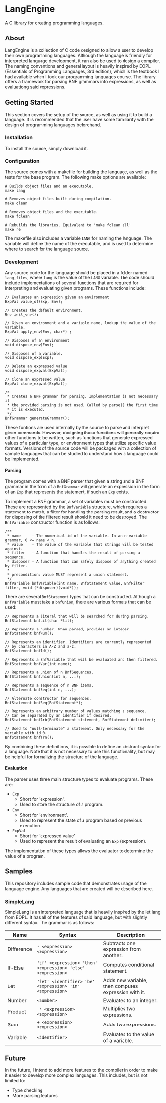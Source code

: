 # LangEngine

A C library for creating programming languages.

## About

LangEngine is a collection of C code designed to allow a user to develop their own programming languages. Although the language is friendly for interpreted language development, it can also be used to design a compiler. The naming conventions and general layout is heavily inspired by EOPL (Essentials of Programming Languages, 3rd edition), which is the textbook I had available when I took our programming languages course. The library offers a framework for parsing BNF grammars into expressions, as well as evaluationg said expressions.

## Getting Started

This section covers the setup of the source, as well as using it to build a language. It is recommended that the user have some familiarity with the design of programming languages beforehand.

### Installation

To install the source, simply download it.

### Configuration

The source comes with a makefile for building the language, as well as the tests for the base program. The following make options are available:

```
# Builds object files and an executable.
make lang

# Removes object files built during compilation.
make clean

# Removes object files and the executable.
make fclean

# Rebuilds the libraries. Equivalent to 'make fclean all'
make re
```
The makefile also includes a variable ```LANG``` for naming the language. The variable will define the name of the executable, and is used to determine where to search for the language source.

### Development

Any source code for the language should be placed in a folder named `lang_files`, where `lang` is the value of the `LANG` variable. The code should include implementations of several functions that are required for interpreting and evaluating given programs. These functions include:

```
// Evaluates an expression given an environment
ExpVal value_of(Exp, Env);

// Creates the default environment.
Env init_env();

// Given an environment and a variable name, lookup the value of the variable.
ExpVal apply_env(Env, char*) ;

// Disposes of an environment
void dispose_env(Env);

// Disposes of a variable.
void dispose_exp(Exp);

// Delete an expressed value
void dispose_expval(ExpVal);

// Clone an expressed value
ExpVal clone_expval(ExpVal);

/*
 * Creates a BNF grammar for parsing. Implementation is not necessary if
 * the provided parsing is not used. Called by parse() the first time
 * it is executed.
 */
BnfGrammar generateGrammar();
```
These funtions are used internally by the source to parse and interpret given commands. However, designing these functions will generally require other functions to be written, such as functions that generate expressed values of a particular type, or environment types that utilize specific value formats. Versions of the source code will be packaged with a collection of sample languages that can be studied to understand how a language could be implemented.

#### Parsing

The program comes with a BNF parser that given a string and a BNF grammar in the form of a `BnfGrammar` will generate an expression in the form of an `Exp` that represents the statement, if such an `Exp` exists.

To implement a BNF grammar, a set of variables must be constructed. These are represented by the `BnfVariable` structure, which requires a statement to match, a filter for handling the parsing result, and a destructor for disposing of the filtered result should it need to be destroyed. The `BnfVariable` constructor function is as follows:
```
/**
 * name     - The numerical id of the variable. In an n-variable grammar, 0 <= name < n.
 * value    - The value of the variable that strings will be tested against.
 * filter   - A function that handles the result of parsing a sequence.
 * disposer - A function that can safely dispose of anything created by filter.
 *
 * precondition: value MUST represent a union statement.
 */
BnfVariable bnfVariable(int name, BnfStatement value, BnfFilter filter, void (*disposer)(void*));
```
There are several `BnfStatement` types that can be constructed. Although a `BnfVariable` must take a `bnfUnion`, there are various formats that can be used:

```
// Represents a literal that will be searched for during parsing.
BnfStatement bnfLit(char *lit);

// Represents a number. When parsed, provides an integer.
BnfStatement bnfNum();

// Represents an identifier. Identifiers are currently represented
// by characters in A-Z and a-z.
BnfStatement bnfId();

// Represents a BnfVariable that will be evaluated and then filtered.
BnfStatement bnfVar(int name);

// Represents a union of n BnfSequences.
BnfStatement bnfUnion(int n, ...);

// Represents a sequence of n BNF items.
BnfStatement bnfSeq(int n, ...);

// Alternate constructor for sequences.
BnfStatement bnfSeq(BnfStatement*);

// Represents an arbitrary number of values matching a sequence.
// Can be separated by an identifier if desired.
BnfStatement bnfArb(BnfStatement statement, BnfStatement delimiter);

// Used to "null-terminate" a statement. Only necessary for the variable with id 0.
BnfStatement bnfTrn();
```
By combining these definitions, it is possible to define an abstract syntax for a language. Note that it is not necessary to use this functionality, but may be helpful for formalizing the structure of the language.

#### Evaluation

The parser uses three main structure types to evaluate programs. These are:

* `Exp`
    * Short for 'expression'.
    * Used to store the structure of a program.
* `Env`
    * Short for 'environment'.
    * Used to represent the state of a program based on previous execution.
* `ExpVal`
    * Short for 'expressed value'
    * Used to represent the result of evaluating an `Exp` (expression).

The implementation of these types allows the evaluator to determine the value of a program.

## Samples

This repository includes sample code that demonstrates usage of the language engine. Any languages that are created will be described here.

### SimpleLang

SimpleLang is an interpreted language that is heavily inspired by the let lang from EOPL. It has all of the features of said language, but with slightly different syntax. The grammar is as follows:

| Name | Syntax | Description |
| --- | --- | --- |
| Difference | `- <expression> <expression>` | Subtracts one expression from another. |
| If-Else | `'if' <expression> 'then' <expression> 'else' <expression>` | Computes conditional statement. |
| Let | `'let' <identifier> 'be' <expression> 'in' <expression>` | Adds new variable, then computes expression with it. |
| Number | `<number>` | Evaluates to an integer. |
| Product | ` * <expression> <expression>` | Multiplies two expressions. |
| Sum | `+ <expression> <expression>` | Adds two expressions. |
| Variable | `<identifier>` | Evaluates to the value of a variable. |

## Future

In the future, I intend to add more features to the compiler in order to make it easier to develop more complex languages. This includes, but is not limited to:

* Type checking
* More parsing features
